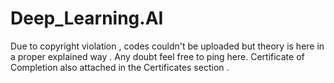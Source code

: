 # Deep_Learning.AI

Due to copyright violation , codes couldn't be uploaded but theory is here in a proper explained way . Any doubt feel free to ping here.
Certificate of Completion also attached in the Certificates section .
